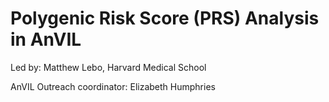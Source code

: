 # Polygenic Risk Score (PRS) Analysis in AnVIL

Led by: Matthew Lebo, Harvard Medical School

AnVIL Outreach coordinator: Elizabeth Humphries
